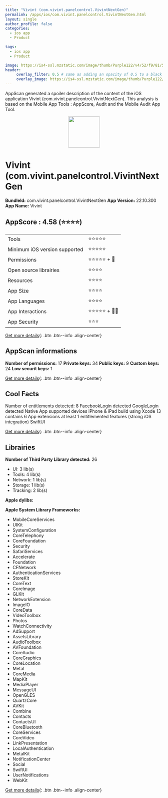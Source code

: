 ```yaml
---
title: "Vivint (com.vivint.panelcontrol.VivintNextGen)"
permalink: /apps/ios/com.vivint.panelcontrol.VivintNextGen.html
layout: single
author_profile: false
categories: 
  - ios app 
  - Product 

tags: 
  - ios app 
  - Product 

image: https://is4-ssl.mzstatic.com/image/thumb/Purple122/v4/52/f9/81/52f98110-61cc-89d8-b7bf-581a3a762a52/VIVAppIcon-1x_U007emarketing-0-7-0-85-220.png/512x512bb.jpg
header: 
     overlay_filter: 0.5 # same as adding an opacity of 0.5 to a black background
     overlay_image: https://is4-ssl.mzstatic.com/image/thumb/Purple122/v4/52/f9/81/52f98110-61cc-89d8-b7bf-581a3a762a52/VIVAppIcon-1x_U007emarketing-0-7-0-85-220.png/512x512bb.jpg
---
```

AppScan generated a spoiler description of the content of the iOS application Vivint (com.vivint.panelcontrol.VivintNextGen). This analysis is based on the Mobile App Tools : AppScore, Audit and the Mobile Audit App Tool.

  
  
<div style="text-align: center;"><img src="https://is4-ssl.mzstatic.com/image/thumb/Purple122/v4/52/f9/81/52f98110-61cc-89d8-b7bf-581a3a762a52/VIVAppIcon-1x_U007emarketing-0-7-0-85-220.png/512x512bb.jpg" width="100" height="100"></div>  
  
# Vivint (com.vivint.panelcontrol.VivintNextGen

**BundleId:** com.vivint.panelcontrol.VivintNextGen
**App Version:** 22.10.300
**App Name:** Vivint


## AppScore : 4.58 (⭐️⭐️⭐️⭐️) 

<table>
<tr><td> Tools </td><td> ⭐️⭐️⭐️⭐️⭐️ </td></tr>
<tr><td> Minimum iOS version supported </td><td> ⭐️⭐️⭐️⭐️⭐️ </td></tr>
<tr><td> Permissions </td><td> ⭐️⭐️⭐️⭐️⭐️ + 🌟 </td></tr>
<tr><td> Open source librairies </td><td> ⭐️⭐️⭐️⭐️ </td></tr>
<tr><td> Resources </td><td> ⭐️⭐️⭐️⭐️ </td></tr>
<tr><td> App Size </td><td> ⭐️⭐️⭐️⭐️ </td></tr>
<tr><td> App Languages </td><td> ⭐️⭐️⭐️⭐️ </td></tr>
<tr><td> App Interactions </td><td> ⭐️⭐️⭐️⭐️⭐️ + 🌟🌟 </td></tr>
<tr><td> App Security </td><td> ⭐️⭐️⭐️ </td></tr>
</table>

[Get more details](/pricing.html){: .btn .btn--info .align-center}  
  
## AppScan informations 

**Number of permissions:** 17
**Private keys:** 34
**Public keys:** 9
**Custom keys:** 24
**Low securit keys:** 1
  
[Get more details](/pricing.html){: .btn .btn--info .align-center}

## Cool Facts

Number of entitlements detected: 8
FacebookLogin detected
GoogleLogin detected
Native App
supported devices iPhone & iPad
build using Xcode 13
contains 6 App extensions
at least 1 entitlemented features (strong iOS integration)
SwiftUI
  
[Get more details](/pricing.html){: .btn .btn--info .align-center}

## Librairies 
**Number of Third Party Library detected:** 26
- UI: 3 lib(s)
- Tools: 4 lib(s)
- Network: 1 lib(s)
- Storage: 1 lib(s)
- Tracking: 2 lib(s)

**Apple dylibs:**


**Apple System Library Frameworks:**
- MobileCoreServices
- UIKit
- SystemConfiguration
- CoreTelephony
- CoreFoundation
- Security
- SafariServices
- Accelerate
- Foundation
- CFNetwork
- AuthenticationServices
- StoreKit
- CoreText
- CoreImage
- GLKit
- NetworkExtension
- ImageIO
- CoreData
- VideoToolbox
- Photos
- WatchConnectivity
- AdSupport
- AssetsLibrary
- AudioToolbox
- AVFoundation
- CoreAudio
- CoreGraphics
- CoreLocation
- Metal
- CoreMedia
- MapKit
- MediaPlayer
- MessageUI
- OpenGLES
- QuartzCore
- AVKit
- Combine
- Contacts
- ContactsUI
- CoreBluetooth
- CoreServices
- CoreVideo
- LinkPresentation
- LocalAuthentication
- MetalKit
- NotificationCenter
- Social
- SwiftUI
- UserNotifications
- WebKit


  
[Get more details](/pricing.html){: .btn .btn--info .align-center}

